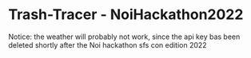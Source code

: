 # Trash-Tracer - NoiHackathon2022
Notice: the weather will probably not work, since the api key bas been deleted shortly after the Noi hackathon sfs con edition 2022
